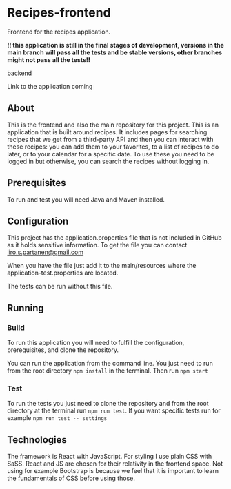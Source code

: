 # Recipes-frontend
Frontend for the recipes application.

**!! this application is still in the final stages of development, versions in the main branch will pass all the tests and be stable versions, other branches might not pass all the tests!!**

[backend](https://github.com/nnross/recipes-backend)

Link to the application coming

## About
This is the frontend and also the main repository for this project. This is an application that is built around recipes. It includes pages for searching recipes that we get from a third-party API and then you can interact with these recipes: you can add them to your favorites, to a list of recipes to do later, or to your calendar for a specific date. To use these you need to be logged in but otherwise, you can search the recipes without logging in.

## Prerequisites
To run and test you will need Java and Maven installed.

## Configuration
This project has the application.properties file that is not included in GitHub as it holds sensitive information.
To get the file you can contact iiro.s.partanen@gmail.com

When you have the file just add it to the main/resources where the application-test.properties are located.

The tests can be run without this file.

## Running
### Build
To run this application you will need to fulfill the configuration, prerequisites, and clone the repository.

You can run the application from the command line. You just need to run from the root directory `npm install` in the terminal. Then run `npm start`
### Test
To run the tests you just need to clone the repository and from the root directory at the terminal run `npm run test`. If you want specific tests run for example `npm run test -- settings`

## Technologies
The framework is React with JavaScript. For styling I use plain CSS with SaSS. React and JS are chosen for their relativity in the frontend space. Not using for example Bootstrap is because we feel that it is important to learn the fundamentals of CSS before using those.
